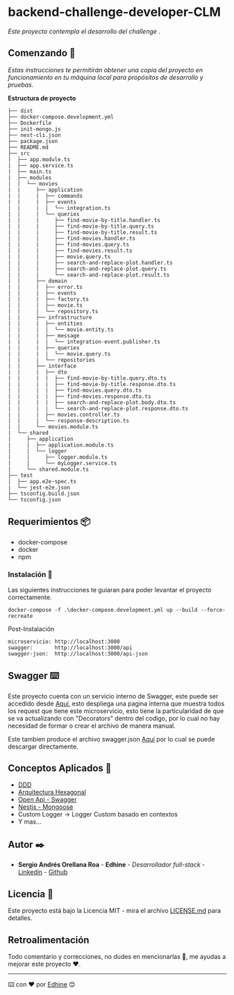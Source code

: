# backend-challenge-developer-CLM

_Este proyecto contempla el desarrollo del challenge ._

## Comenzando 🚀

_Estas instrucciones te permitirán obtener una copia del proyecto en funcionamiento en tu máquina local para propósitos de desarrollo y pruebas._

**Estructura de proyecto**

```
├── dist
├── docker-compose.development.yml
├── Dockerfile
├── init-mongo.js
├── nest-cli.json
├── package.json
├── README.md
├── src
|  ├── app.module.ts
|  ├── app.service.ts
|  ├── main.ts
|  ├── modules
|  |  └── movies
|  |     ├── application
|  |     |  ├── commands
|  |     |  ├── events
|  |     |  |  └── integration.ts
|  |     |  └── queries
|  |     |     ├── find-movie-by-title.handler.ts
|  |     |     ├── find-movie-by-title.query.ts
|  |     |     ├── find-movie-by-title.result.ts
|  |     |     ├── find-movies.handler.ts
|  |     |     ├── find-movies.query.ts
|  |     |     ├── find-movies.result.ts
|  |     |     ├── movie.query.ts
|  |     |     ├── search-and-replace-plot.handler.ts
|  |     |     ├── search-and-replace-plot.query.ts
|  |     |     └── search-and-replace-plot.result.ts
|  |     ├── domain
|  |     |  ├── error.ts
|  |     |  ├── events
|  |     |  ├── factory.ts
|  |     |  ├── movie.ts
|  |     |  └── repository.ts
|  |     ├── infrastructure
|  |     |  ├── entities
|  |     |  |  └── movie.entity.ts
|  |     |  ├── message
|  |     |  |  └── integration-event.publisher.ts
|  |     |  ├── queries
|  |     |  |  └── movie.query.ts
|  |     |  └── repositories
|  |     ├── interface
|  |     |  ├── dto
|  |     |  |  ├── find-movie-by-title.query.dto.ts
|  |     |  |  ├── find-movie-by-title.response.dto.ts
|  |     |  |  ├── find-movies.query.dto.ts
|  |     |  |  ├── find-movies.response.dto.ts
|  |     |  |  ├── search-and-replace-plot.body.dto.ts
|  |     |  |  └── search-and-replace-plot.response.dto.ts
|  |     |  ├── movies.controller.ts
|  |     |  └── response-description.ts
|  |     └── movies.module.ts
|  └── shared
|     ├── application
|     |  ├── application.module.ts
|     |  └── logger
|     |     ├── logger.module.ts
|     |     └── myLogger.service.ts
|     └── shared.module.ts
├── test
|  ├── app.e2e-spec.ts
|  └── jest-e2e.json
├── tsconfig.build.json
└── tsconfig.json
```

## Requerimientos 📦

* docker-compose
* docker
* npm

### Instalación 🔧

Las siguientes instrucciones te guiaran para poder levantar el proyecto correctamente.

```
docker-compose -f .\docker-compose.development.yml up --build --force-recreate
```

Post-Instalación

```
microservicio: http://localhost:3000
swagger:       http://localhost:3000/api
swagger-json:  http://localhost:3000/api-json
```

## Swagger ⌨️

Este proyecto cuenta con un servicio interno de Swagger, este puede ser accedido desde [Aquí](http://localhost:3000/api), esto despliega una pagina interna que muestra todos los request que tiene este microservicio, esto tiene la particularidad de que se va actualizando con "Decorators" dentro del codigo, por lo cual no hay necesidad de formar o crear el archivo de manera manual.

Este tambien produce el archivo swagger.json [Aquí](http://localhost:3000/api-json) por lo cual se puede descargar directamente.

## Conceptos Aplicados 🤗

* [DDD](https://es.wikipedia.org/wiki/Dise%C3%B1o_guiado_por_el_dominio)
* [Arquitectura Hexagonal](https://medium.com/@edusalguero/arquitectura-hexagonal-59834bb44b7f)
* [Open Api - Swagger](https://swagger.io/resources/open-api/)
* [Nestjs - Mongoose](https://docs.nestjs.com/techniques/mongodb)
* Custom Logger -> Logger Custom basado en contextos
* Y mas...

## Autor ✒️

* **Sergio Andrés Orellana Roa** - **Edhine** - *Desarrollador full-stack* - [Linkedin](https://www.linkedin.com/in/sergio-andres-orellana-roa/) - [Github](https://github.com/Edhine)

## Licencia 📄

Este proyecto está bajo la Licencia MIT - mira el archivo [LICENSE.md](LICENSE.md) para detalles.

## Retroalimentación

Todo comentario y correcciones, no dudes en mencionarlas 📢, me ayudas a mejorar este proyecto ❤.

---
⌨️ con ❤️ por [Edhine](https://github.com/Edhine) 😊

